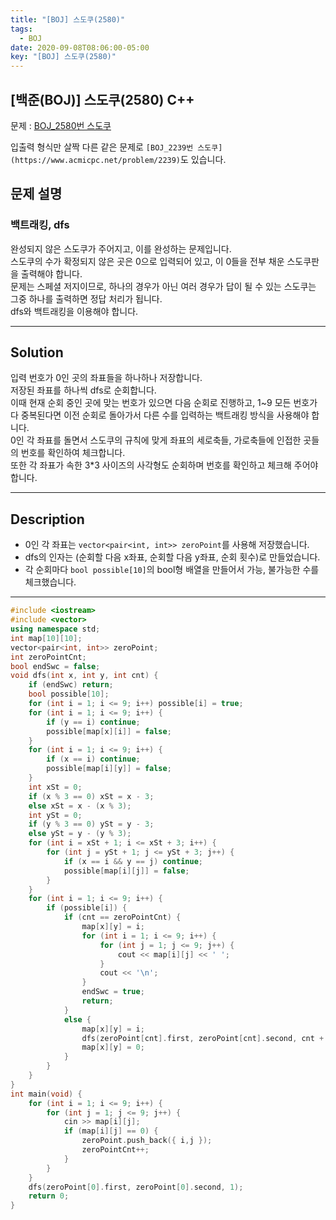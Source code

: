 ```yaml
---
title: "[BOJ] 스도쿠(2580)"
tags:
  - BOJ
date: 2020-09-08T08:06:00-05:00
key: "[BOJ] 스도쿠(2580)"
---
```


## [백준(BOJ)] 스도쿠(2580) C++

<!--more-->

문제 : [BOJ_2580번 스도쿠](https://www.acmicpc.net/problem/2580)<br>

입출력 형식만 살짝 다른 같은 문제로 `[BOJ_2239번 스도쿠](https://www.acmicpc.net/problem/2239)`도 있습니다.<br>

## 문제 설명 

### 백트래킹, dfs

완성되지 않은 스도쿠가 주어지고, 이를 완성하는 문제입니다.<br>
스도쿠의 수가 확정되지 않은 곳은 0으로 입력되어 있고, 이 0들을 전부 채운 스도쿠판을 출력해야 합니다.<br>
문제는 스페셜 저지이므로, 하나의 경우가 아닌 여러 경우가 답이 될 수 있는 스도쿠는 그중 하나를 출력하면 정답 처리가 됩니다.<br>
dfs와 백트래킹을 이용해야 합니다.<br>

---

## Solution
입력 번호가 0인 곳의 좌표들을 하나하나 저장합니다.<br>
저장된 좌표를 하나씩 dfs로 순회합니다.<br>
이때 현재 순회 중인 곳에 맞는 번호가 있으면 다음 순회로 진행하고, 1~9 모든 번호가 다 중복된다면 이전 순회로 돌아가서 다른 수를 입력하는 백트래킹 방식을 사용해야 합니다.<br>
0인 각 좌표를 돌면서 스도쿠의 규칙에 맞게 좌표의 세로축들, 가로축들에 인접한 곳들의 번호를 확인하여 체크합니다.<br>
또한 각 좌표가 속한 3*3 사이즈의 사각형도 순회하며 번호를 확인하고 체크해 주어야 합니다.<br>

---

## Description
- 0인 각 좌표는 `vector<pair<int, int>> zeroPoint`를 사용해 저장했습니다.
- dfs의 인자는 (순회할 다음 x좌표, 순회할 다음 y좌표, 순회 횟수)로 만들었습니다.
- 각 순회마다 `bool possible[10]`의 bool형 배열을 만들어서 가능, 불가능한 수를 체크했습니다.

---

```cpp
#include <iostream>
#include <vector>
using namespace std;
int map[10][10];
vector<pair<int, int>> zeroPoint;
int zeroPointCnt;
bool endSwc = false;
void dfs(int x, int y, int cnt) {
	if (endSwc) return;
	bool possible[10];
	for (int i = 1; i <= 9; i++) possible[i] = true;
	for (int i = 1; i <= 9; i++) {
		if (y == i) continue;
		possible[map[x][i]] = false;
	}
	for (int i = 1; i <= 9; i++) {
		if (x == i) continue;
		possible[map[i][y]] = false;
	}
	int xSt = 0;
	if (x % 3 == 0) xSt = x - 3;
	else xSt = x - (x % 3);
	int ySt = 0;
	if (y % 3 == 0) ySt = y - 3;
	else ySt = y - (y % 3);
	for (int i = xSt + 1; i <= xSt + 3; i++) {
		for (int j = ySt + 1; j <= ySt + 3; j++) {
			if (x == i && y == j) continue;
			possible[map[i][j]] = false;
		}
	}
	for (int i = 1; i <= 9; i++) {
		if (possible[i]) {
			if (cnt == zeroPointCnt) {
				map[x][y] = i;
				for (int i = 1; i <= 9; i++) {
					for (int j = 1; j <= 9; j++) {
						cout << map[i][j] << ' ';
					}
					cout << '\n';
				}
				endSwc = true;
				return;
			}
			else {
				map[x][y] = i;
				dfs(zeroPoint[cnt].first, zeroPoint[cnt].second, cnt + 1);
				map[x][y] = 0;
			}
		}
	}
}
int main(void) {
	for (int i = 1; i <= 9; i++) {
		for (int j = 1; j <= 9; j++) {
			cin >> map[i][j];
			if (map[i][j] == 0) {
				zeroPoint.push_back({ i,j });
				zeroPointCnt++;
			}
		}
	}
	dfs(zeroPoint[0].first, zeroPoint[0].second, 1);
	return 0;
}
```
